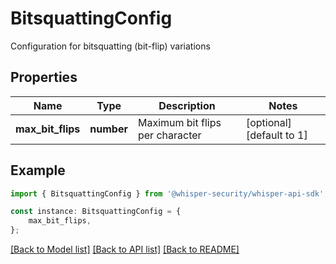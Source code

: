 # BitsquattingConfig

Configuration for bitsquatting (bit-flip) variations

## Properties

Name | Type | Description | Notes
------------ | ------------- | ------------- | -------------
**max_bit_flips** | **number** | Maximum bit flips per character | [optional] [default to 1]

## Example

```typescript
import { BitsquattingConfig } from '@whisper-security/whisper-api-sdk';

const instance: BitsquattingConfig = {
    max_bit_flips,
};
```

[[Back to Model list]](../README.md#documentation-for-models) [[Back to API list]](../README.md#documentation-for-api-endpoints) [[Back to README]](../README.md)
